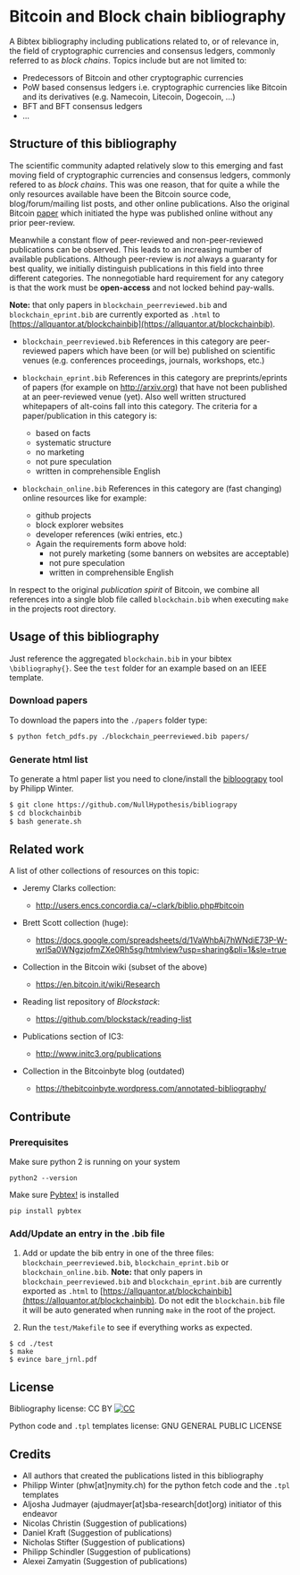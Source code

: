 # Bitcoin and Block chain bibliography 

A Bibtex bibliography including publications related to, or of relevance in, the field of cryptographic currencies and consensus ledgers, commonly referred to as *block chains*.
Topics include but are not limited to:
* Predecessors of Bitcoin and other cryptographic currencies
* PoW based consensus ledgers i.e. cryptographic currencies like Bitcoin and its derivatives (e.g. Namecoin, Litecoin, Dogecoin, ...)
* BFT and BFT consensus ledgers
* ...

## Structure of this bibliography
The scientific community adapted relatively slow to this emerging and fast moving field of cryptographic currencies and consensus ledgers, commonly refered to as *block chains*. 
This was one reason, that for quite a while the only resources available have been the Bitcoin source code, blog/forum/mailing list posts, and other online publications. 
Also the original Bitcoin [paper](https://bitcoin.org/bitcoin.pdf) which initiated the hype was published online without any prior peer-review. 

Meanwhile a constant flow of peer-reviewed and non-peer-reviewed publications can be observed. 
This leads to an increasing number of available publications. 
Although peer-review is *not* always a guaranty for best quality, we initially distinguish publications in this field into three different categories. 
The nonnegotiable hard requirement for any category is that the work must be **open-access** and not locked behind pay-walls. 

**Note:** that only papers in `blockchain_peerreviewed.bib` and `blockchain_eprint.bib` are currently exported as `.html` to
[https://allquantor.at/blockchainbib](https://allquantor.at/blockchainbib).

* `blockchain_peerreviewed.bib`
References in this category are peer-reviewed papers which have been (or will be) published on scientific venues 
(e.g. conferences proceedings, journals, workshops, etc.)

* `blockchain_eprint.bib`
References in this category are preprints/eprints of papers (for example on http://arxiv.org) that have not been published at an peer-reviewed venue (yet).
Also well written structured whitepapers of alt-coins fall into this category.
The criteria for a paper/publication in this category is:
    + based on facts 
    + systematic structure 
    + no marketing
    + not pure speculation
    + written in comprehensible English 

* `blockchain_online.bib`
References in this category are (fast changing) online resources like for example:  
    + github projects
    + block explorer websites
    + developer references (wiki entries, etc.) 
	+ Again the requirements form above hold:
    	- not purely marketing (some banners on websites are acceptable)
    	- not pure speculation
    	- written in comprehensible English 

In respect to the original *publication spirit* of Bitcoin, we combine all
references into a single blob file called `blockchain.bib` when executing 
`make` in the projects root directory.


## Usage of this bibliography 
Just reference the aggregated `blockchain.bib` in your bibtex `\bibliography{}`.
See the `test` folder for an example based on an IEEE template.  

### Download papers
To download the papers into the `./papers` folder type:
```bash
$ python fetch_pdfs.py ./blockchain_peerreviewed.bib papers/
```

### Generate html list
To generate a html paper list you need to clone/install the [bibloograpy](https://github.com/NullHypothesis/bibliograpy) tool by Philipp Winter. 
```bash
$ git clone https://github.com/NullHypothesis/bibliograpy 
$ cd blockchainbib
$ bash generate.sh
```


## Related work
A list of other collections of resources on this topic:

* Jeremy Clarks collection:
    + http://users.encs.concordia.ca/~clark/biblio.php#bitcoin

* Brett Scott collection (huge):
    + https://docs.google.com/spreadsheets/d/1VaWhbAj7hWNdiE73P-W-wrl5a0WNgzjofmZXe0Rh5sg/htmlview?usp=sharing&pli=1&sle=true

* Collection in the Bitcoin wiki (subset of the above)
    + https://en.bitcoin.it/wiki/Research

* Reading list repository of *Blockstack*:
	+ https://github.com/blockstack/reading-list

* Publications section of IC3:
	+ http://www.initc3.org/publications

* Collection in the Bitcoinbyte blog (outdated)
    + https://thebitcoinbyte.wordpress.com/annotated-bibliography/



## Contribute 

### Prerequisites

Make sure python 2 is running on your system

    python2 --version

Make sure [Pybtex!](https://pybtex.org/) is installed
    
    pip install pybtex

### Add/Update an entry in the .bib file

1. Add or update the bib entry in one of the three files: `blockchain_peerreviewed.bib`, `blockchain_eprint.bib` or `blockchain_online.bib`. 
**Note:** that only papers in `blockchain_peerreviewed.bib` and `blockchain_eprint.bib` are currently exported as `.html` to 
[https://allquantor.at/blockchainbib](https://allquantor.at/blockchainbib). 
Do not edit the `blockchain.bib` file it will be auto generated when running `make` in the root of the project. 

2. Run the `test/Makefile` to see if 
everything works as expected. 
```shell
$ cd ./test
$ make 
$ evince bare_jrnl.pdf
```

## License

Bibliography license: CC BY
[![CC](https://licensebuttons.net/l/by/4.0/88x31.png)](https://creativecommons.org/licenses/by/4.0/)

Python code and `.tpl` templates license: GNU GENERAL PUBLIC LICENSE

## Credits  

* All authors that created the publications listed in this bibliography
* Philipp Winter (phw[at]nymity.ch) for the python fetch code and the `.tpl` templates
* Aljosha Judmayer (ajudmayer[at]sba-research[dot]org) initiator of this endeavor 
* Nicolas Christin (Suggestion of publications)
* Daniel Kraft (Suggestion of publications)
* Nicholas Stifter (Suggestion of publications)
* Philipp Schindler (Suggestion of publications)
* Alexei Zamyatin (Suggestion of publications)
